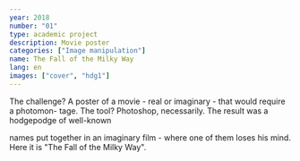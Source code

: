 ```yaml
---
year: 2018
number: "01"
type: academic project
description: Movie poster
categories: ["Image manipulation"]
name: The Fall of the Milky Way
lang: en
images: ["cover", "hdg1"]
---
```

The challenge? A poster of a movie - real or imaginary - that would require a photomon-
tage. The tool? Photoshop, necessarily. The result was a hodgepodge of well-known

names put together in an imaginary film - where one of them loses his mind. Here it is
"The Fall of the Milky Way".
